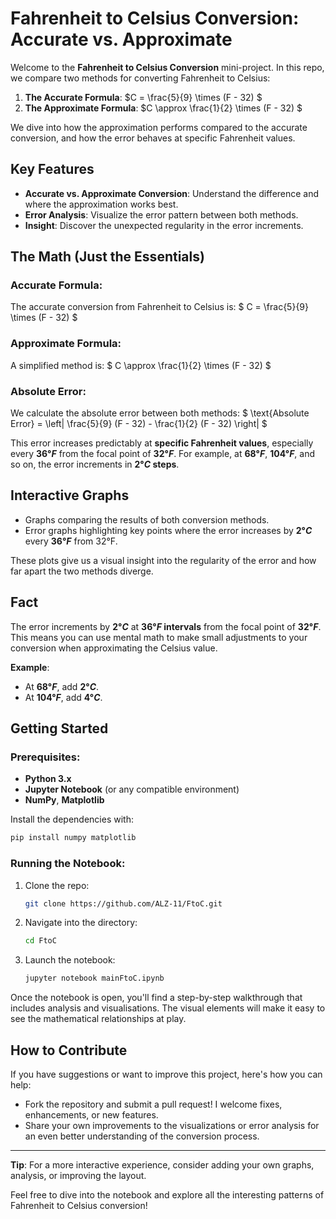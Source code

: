 # Fahrenheit to Celsius Conversion: Accurate vs. Approximate

Welcome to the **Fahrenheit to Celsius Conversion** mini-project. In this repo, we compare two methods for converting Fahrenheit to Celsius:
1. **The Accurate Formula**: $`C = \frac{5}{9} \times (F - 32) `$
2. **The Approximate Formula**: $`C \approx \frac{1}{2} \times (F - 32) `$

We dive into how the approximation performs compared to the accurate conversion, and how the error behaves at specific Fahrenheit values.

## Key Features

- **Accurate vs. Approximate Conversion**: Understand the difference and where the approximation works best.
- **Error Analysis**: Visualize the error pattern between both methods.
- **Insight**: Discover the unexpected regularity in the error increments.

## The Math (Just the Essentials)

### Accurate Formula:
The accurate conversion from Fahrenheit to Celsius is:
$`
C = \frac{5}{9} \times (F - 32)
`$

### Approximate Formula:
A simplified method is:
$`
C \approx \frac{1}{2} \times (F - 32)
`$

### Absolute Error:
We calculate the absolute error between both methods:
$`
\text{Absolute Error} = \left| \frac{5}{9} (F - 32) - \frac{1}{2} (F - 32) \right|
`$

This error increases predictably at **specific Fahrenheit values**, especially every **$`36°F `$** from the focal point of **$`32°F`$**. For example, at **$`68°F`$**, **$`104°F`$**, and so on, the error increments in **$`2°C`$ steps**.

## Interactive Graphs

- Graphs comparing the results of both conversion methods.
- Error graphs highlighting key points where the error increases by **$`2°C`$** every **$`36°F`$** from 32°F.

These plots give us a visual insight into the regularity of the error and how far apart the two methods diverge.


## Fact

The error increments by **$`2°C`$** at **$`36°F`$ intervals** from the focal point of **$`32°F`$**. This means you can use mental math to make small adjustments to your conversion when approximating the Celsius value.

**Example**:
- At **$`68°F`$**, add **$`2°C`$**.
- At **$`104°F`$**, add **$`4°C`$**.


## Getting Started

### Prerequisites:
- **Python 3.x**
- **Jupyter Notebook** (or any compatible environment)
- **NumPy**, **Matplotlib** 

Install the dependencies with:
```bash
pip install numpy matplotlib
```

### Running the Notebook:

1. Clone the repo:
   ```bash
   git clone https://github.com/ALZ-11/FtoC.git
   ```
2. Navigate into the directory:
   ```bash
   cd FtoC
   ```
3. Launch the notebook:
   ```bash
   jupyter notebook mainFtoC.ipynb
   ```

Once the notebook is open, you'll find a step-by-step walkthrough that includes analysis and visualisations. The visual elements will make it easy to see the mathematical relationships at play.

## How to Contribute

If you have suggestions or want to improve this project, here's how you can help:

- Fork the repository and submit a pull request! I welcome fixes, enhancements, or new features. 
- Share your own improvements to the visualizations or error analysis for an even better understanding of the conversion process.

---

**Tip**: For a more interactive experience, consider adding your own graphs, analysis, or improving the layout.

Feel free to dive into the notebook and explore all the interesting patterns of Fahrenheit to Celsius conversion!
